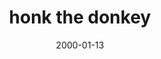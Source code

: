 ---
layout: base.njk
title : 'honk the donkey' 
view_title : 'None' 
year : '2000' 
date : '2000-01-13' 
img_file : '/drawing/honkthe.png' 
html_file : 'honkthe' 
next_html : 'imadj.html' 
year_order : '19' 
permalink : "title/{{html_file}}.html"
---